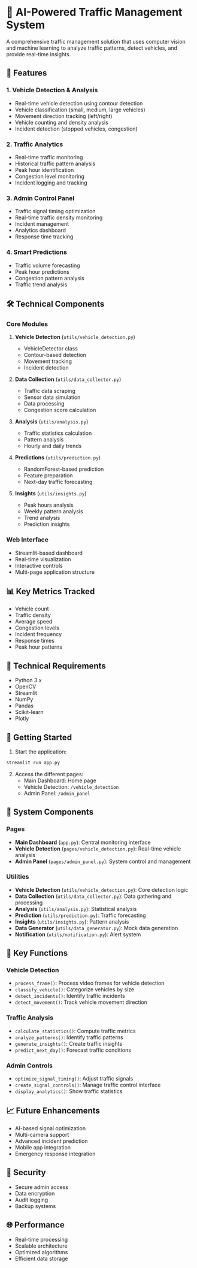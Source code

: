 
# 🚗 AI-Powered Traffic Management System

A comprehensive traffic management solution that uses computer vision and machine learning to analyze traffic patterns, detect vehicles, and provide real-time insights.

## 🌟 Features

### 1. Vehicle Detection & Analysis
- Real-time vehicle detection using contour detection
- Vehicle classification (small, medium, large vehicles)
- Movement direction tracking (left/right)
- Vehicle counting and density analysis
- Incident detection (stopped vehicles, congestion)

### 2. Traffic Analytics
- Real-time traffic monitoring
- Historical traffic pattern analysis
- Peak hour identification
- Congestion level monitoring
- Incident logging and tracking

### 3. Admin Control Panel
- Traffic signal timing optimization
- Real-time traffic density monitoring
- Incident management
- Analytics dashboard
- Response time tracking

### 4. Smart Predictions
- Traffic volume forecasting
- Peak hour predictions
- Congestion pattern analysis
- Traffic trend analysis

## 🛠️ Technical Components

### Core Modules
1. **Vehicle Detection** (`utils/vehicle_detection.py`)
   - VehicleDetector class
   - Contour-based detection
   - Movement tracking
   - Incident detection

2. **Data Collection** (`utils/data_collector.py`)
   - Traffic data scraping
   - Sensor data simulation
   - Data processing
   - Congestion score calculation

3. **Analysis** (`utils/analysis.py`)
   - Traffic statistics calculation
   - Pattern analysis
   - Hourly and daily trends

4. **Predictions** (`utils/prediction.py`)
   - RandomForest-based prediction
   - Feature preparation
   - Next-day traffic forecasting

5. **Insights** (`utils/insights.py`)
   - Peak hours analysis
   - Weekly pattern analysis
   - Trend analysis
   - Prediction insights

### Web Interface
- Streamlit-based dashboard
- Real-time visualization
- Interactive controls
- Multi-page application structure

## 📊 Key Metrics Tracked
- Vehicle count
- Traffic density
- Average speed
- Congestion levels
- Incident frequency
- Response times
- Peak hour patterns

## 🔧 Technical Requirements
- Python 3.x
- OpenCV
- Streamlit
- NumPy
- Pandas
- Scikit-learn
- Plotly

## 🚀 Getting Started

1. Start the application:
```bash
streamlit run app.py
```

2. Access the different pages:
   - Main Dashboard: Home page
   - Vehicle Detection: `/vehicle_detection`
   - Admin Panel: `/admin_panel`

## 📝 System Components

### Pages
- **Main Dashboard** (`app.py`): Central monitoring interface
- **Vehicle Detection** (`pages/vehicle_detection.py`): Real-time vehicle analysis
- **Admin Panel** (`pages/admin_panel.py`): System control and management

### Utilities
- **Vehicle Detection** (`utils/vehicle_detection.py`): Core detection logic
- **Data Collection** (`utils/data_collector.py`): Data gathering and processing
- **Analysis** (`utils/analysis.py`): Statistical analysis
- **Prediction** (`utils/prediction.py`): Traffic forecasting
- **Insights** (`utils/insights.py`): Pattern analysis
- **Data Generator** (`utils/data_generator.py`): Mock data generation
- **Notification** (`utils/notification.py`): Alert system

## 🎯 Key Functions

### Vehicle Detection
- `process_frame()`: Process video frames for vehicle detection
- `classify_vehicle()`: Categorize vehicles by size
- `detect_incidents()`: Identify traffic incidents
- `detect_movement()`: Track vehicle movement direction

### Traffic Analysis
- `calculate_statistics()`: Compute traffic metrics
- `analyze_patterns()`: Identify traffic patterns
- `generate_insights()`: Create traffic insights
- `predict_next_day()`: Forecast traffic conditions

### Admin Controls
- `optimize_signal_timing()`: Adjust traffic signals
- `create_signal_controls()`: Manage traffic control interface
- `display_analytics()`: Show traffic statistics

## 📈 Future Enhancements
- AI-based signal optimization
- Multi-camera support
- Advanced incident prediction
- Mobile app integration
- Emergency response integration

## 🔐 Security
- Secure admin access
- Data encryption
- Audit logging
- Backup systems

## 🌐 Performance
- Real-time processing
- Scalable architecture
- Optimized algorithms
- Efficient data storage
